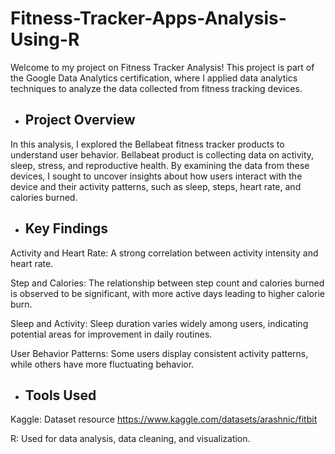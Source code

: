 # Fitness-Tracker-Apps-Analysis-Using-R

Welcome to my project on Fitness Tracker Analysis! This project is part of the Google Data Analytics certification, where I applied data analytics techniques to analyze the data collected from fitness tracking devices.

* ## Project Overview 
In this analysis, I explored the Bellabeat fitness tracker products to understand user behavior. Bellabeat product is collecting data on  activity, sleep, stress, and reproductive health.  By examining the data from these devices, I sought to uncover insights about how users interact with the device and their activity patterns, such as sleep, steps, heart rate, and calories burned.

* ## Key Findings
Activity and Heart Rate: A strong correlation between activity intensity and heart rate.

Step and Calories: The relationship between step count and calories burned is observed to be significant, with more active days leading to higher calorie burn.

Sleep and Activity: Sleep duration varies widely among users, indicating potential areas for improvement in daily routines.

User Behavior Patterns: Some users display consistent activity patterns, while others have more fluctuating behavior.

* ## Tools Used
Kaggle: Dataset resource https://www.kaggle.com/datasets/arashnic/fitbit 

R: Used for data analysis, data cleaning, and visualization.
